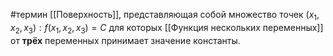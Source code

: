 #термин
[[Поверхность]], представляющая собой множество точек $(x_1, x_2, x_3): f(x_1, x_2, x_3) = C$ для которых [[Функция нескольких переменных]] от **трёх** переменных принимает значение константы.